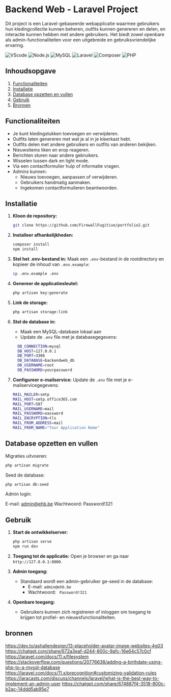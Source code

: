 # Backend Web - Laravel Project
Dit project is een Laravel-gebaseerde webapplicatie waarmee gebruikers hun kledingcollectie kunnen beheren, outfits kunnen genereren en delen, en interactie kunnen hebben met andere gebruikers. Het biedt zowel openbare als admin-functionaliteiten voor een uitgebreide en gebruiksvriendelijke ervaring.

![VScode](https://img.shields.io/badge/VScode-v1.96.2-blue?style=for-the-badge&logo=visual-studio-code&logoColor=white&labelColor=000000)
![Node.js](https://img.shields.io/badge/Node.js-v20.18.1-green?style=for-the-badge&logo=node.js&logoColor=white&labelColor=000000)
![MySQL](https://img.shields.io/badge/MySQL-v8.0.40-yellow?style=for-the-badge&logo=MySQL&logoColor=white&labelColor=000000)
![Laravel](https://img.shields.io/badge/Laravel-v11.36.1-red?style=for-the-badge&logo=Laravel&logoColor=white&labelColor=000000)
![Composer](https://img.shields.io/badge/Composer-v2.7.4-brown?style=for-the-badge&logo=Composer&logoColor=white&labelColor=000000)
![PHP](https://img.shields.io/badge/PHP-v8.2.12-lightblue?style=for-the-badge&logo=PHP&logoColor=white&labelColor=000000)

## Inhoudsopgave

1. [Functionaliteiten](#functionaliteiten)
2. [Installatie](#installatie)
3. [Database opzetten en vullen](#database-opzetten-en-vullen)
4. [Gebruik](#gebruik)
5. [Bronnen](#bronnen)

## Functionaliteiten

- Je kunt kledingstukken toevoegen en verwijderen.
- Outfits laten genereren met wat je al in je kleerkast hebt.
- Outfits delen met andere gebruikers en outfits van anderen bekijken.
- Nieuwsitems liken en erop reageren.
- Berichten sturen naar andere gebruikers.
- Wisselen tussen dark en light mode.
- Via een contactformulier hulp of informatie vragen.
- Admins kunnen:
  - Nieuws toevoegen, aanpassen of verwijderen.
  - Gebruikers handmatig aanmaken.
  - Ingekomen contactformulieren beantwoorden.

## Installatie

1. **Kloon de repository:**

   ```bash
   git clone https://github.com/FirewallFugitive/portfolio2.git
   ```

2. **Installeer afhankelijkheden:**

   ```bash
   composer install
   npm install
   ```

3. **Stel het .env-bestand in:**
   Maak een `.env`-bestand in de rootdirectory en kopieer de inhoud van `.env.example`:

   ```bash
   cp .env.example .env
   ```

4. **Genereer de applicatiesleutel:**

   ```bash
   php artisan key:generate
   ```

5. **Link de storage:**

   ```bash
   php artisan storage:link
   ```

6. **Stel de database in:**
   - Maak een MySQL-database lokaal aan
   - Update de `.env` file met je databasegegevens:
    ```bash
      DB_CONNECTION=mysql
      DB_HOST=127.0.0.1
      DB_PORT=3306
      DB_DATABASE=backendweb_db
      DB_USERNAME=root
      DB_PASSWORD=yourpassword
    ```
    
7. **Configureer e-mailservice:**
   Update de `.env` file met je e-mailservicegegevens:
    ```bash
    MAIL_MAILER=smtp
    MAIL_HOST=smtp.office365.com
    MAIL_PORT=587
    MAIL_USERNAME=mail
    MAIL_PASSWORD=oassword
    MAIL_ENCRYPTION=tls
    MAIL_FROM_ADDRESS=mail
    MAIL_FROM_NAME="Your Application Name"
    ```

## Database opzetten en vullen
Migraties uitvoeren:

```bash
php artisan migrate
```
Seed de database:

```bash
php artisan db:seed
```
Admin login:

E-mail: admin@ehb.be
Wachtwoord: Password!321
## Gebruik

1. **Start de ontwikkelserver:**

   ```bash
   php artisan serve
   npm run dev
   ```

2. **Toegang tot de applicatie:**
   Open je browser en ga naar `http://127.0.0.1:8000`.

3. **Admin toegang:**

   - Standaard wordt een admin-gebruiker ge-seed in de database:
     - E-mail: `admin@ehb.be`
     - Wachtwoord: ` Password!321`

4. **Openbare toegang:**

   - Gebruikers kunnen zich registreren of inloggen om toegang te krijgen tot profiel- en nieuwsfunctionaliteiten.

## bronnen
https://dev.to/ashallendesign/13-placeholder-avatar-image-websites-4g03
https://chatgpt.com/share/672a3eaf-d244-800c-9afc-16e64c57c0cf
https://laravel.com/docs/11.x/filesystem
https://stackoverflow.com/questions/20776638/adding-a-birthdate-using-php-to-a-mysql-database
https://laravel.com/docs/11.x/precognition#customizing-validation-rules
https://laracasts.com/discuss/channels/laravel/what-is-the-best-way-to-implement-an-admin-user
https://chatgpt.com/share/674887f4-3518-800c-b2ac-14ddd5ab95e7
